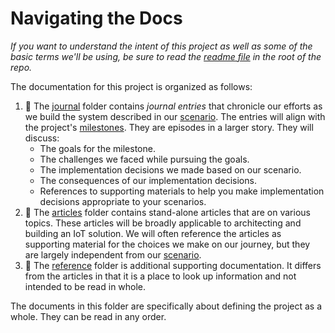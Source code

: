 # Navigating the Docs

_If you want to understand the intent of this project as well as some of the basic terms we'll be using, be sure to read the [readme file](../README.md) in the root of the repo._

The documentation for this project is organized as follows:

1. :notebook: The [journal](journal) folder contains _journal entries_ that chronicle our efforts as we build the system described in our [scenario][]. The entries will align with the project's [milestones][]. They are episodes in a larger story.
They will discuss:
    - The goals for the milestone.
    - The challenges we faced while pursuing the goals.
    - The implementation decisions we made based on our scenario.
    - The consequences of our implementation decisions.
    - References to supporting materials to help you make implementation
    decisions appropriate to your scenarios.
1. :newspaper: The [articles](articles) folder contains stand-alone articles that are on various topics. These articles will be broadly applicable to architecting and building an IoT solution. We will often reference the articles as supporting material for the choices we make on our journey, but they are largely independent from our [scenario][].
1. :blue_book: The [reference](reference) folder is additional supporting documentation. It differs from the articles in that it is a place to look up information and not intended to be read in whole.

The documents in this folder are specifically about defining the project as a whole. They can be read in any order.

[scenario]: journal/00-introducing-the-journey.md
[milestones]: https://github.com/mspnp/iot-journey/milestones
